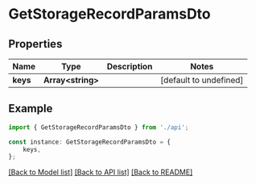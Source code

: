 # GetStorageRecordParamsDto


## Properties

Name | Type | Description | Notes
------------ | ------------- | ------------- | -------------
**keys** | **Array&lt;string&gt;** |  | [default to undefined]

## Example

```typescript
import { GetStorageRecordParamsDto } from './api';

const instance: GetStorageRecordParamsDto = {
    keys,
};
```

[[Back to Model list]](../README.md#documentation-for-models) [[Back to API list]](../README.md#documentation-for-api-endpoints) [[Back to README]](../README.md)
